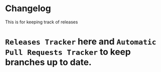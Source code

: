 # Changelog

This is for keeping track of releases

# `Releases Tracker` here and `Automatic Pull Requests Tracker` to keep branches up to date.

